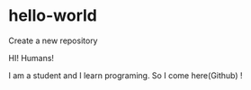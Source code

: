 # hello-world
Create a new repository

HI! Humans!

I am a student and I learn programing.
So I come here(Github) !
